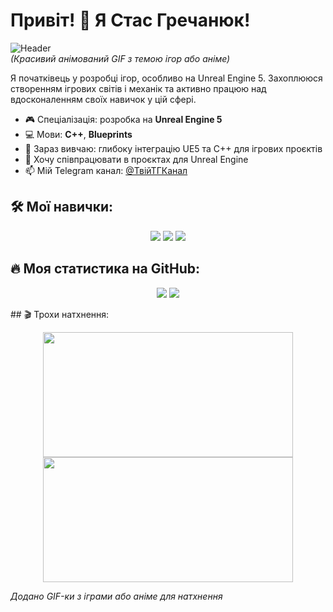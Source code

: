 # Привіт! 👋 Я Стас Гречанюк!

![Header](https://www.gifer.com/data/media/77/igry-video-igry-retro-igry.gif)  
*(Красивий анімований GIF з темою ігор або аніме)*

Я початківець у розробці ігор, особливо на Unreal Engine 5. Захоплююся створенням ігрових світів і механік та активно працюю над вдосконаленням своїх навичок у цій сфері.

- 🎮 Спеціалізація: розробка на **Unreal Engine 5**
- 💻 Мови: **C++**, **Blueprints**
- 🌱 Зараз вивчаю: глибоку інтеграцію UE5 та C++ для ігрових проєктів
- 🤝 Хочу співпрацювати в проєктах для Unreal Engine
- 📫 Мій Telegram канал: [@ТвійТГКанал](https://t.me/ТвійТГКанал)

## 🛠️ Мої навички:

<p align="center">
  <img src="https://img.shields.io/badge/-C++-00599C?style=for-the-badge&logo=c%2B%2B&logoColor=fff" />
  <img src="https://img.shields.io/badge/-Unreal%20Engine%205-0E1128?style=for-the-badge&logo=unreal-engine&logoColor=fff" />
  <img src="https://img.shields.io/badge/-Git-F05032?style=for-the-badge&logo=git&logoColor=fff" />
</p>

## 🔥 Моя статистика на GitHub:

<p align="center">
  <img src="https://github-readme-stats.vercel.app/api?username=your-username&show_icons=true&theme=tokyonight&hide_border=true&hide_title=true" />
  <img src="https://github-readme-streak-stats.herokuapp.com/?user=your-username&theme=tokyonight&hide_border=true" />
</p>
## 🎬 Трохи натхнення:

<p align="center">
  <img src="https://media.giphy.com/media/vFKqnCdLPNOKc/giphy.gif" width="400" height="200" />
  <img src="https://media.giphy.com/media/3o7WIuVYzOfd2yyhO8/giphy.gif" width="400" height="200" />
</p>

*Додано GIF-ки з іграми або аніме для натхнення*
